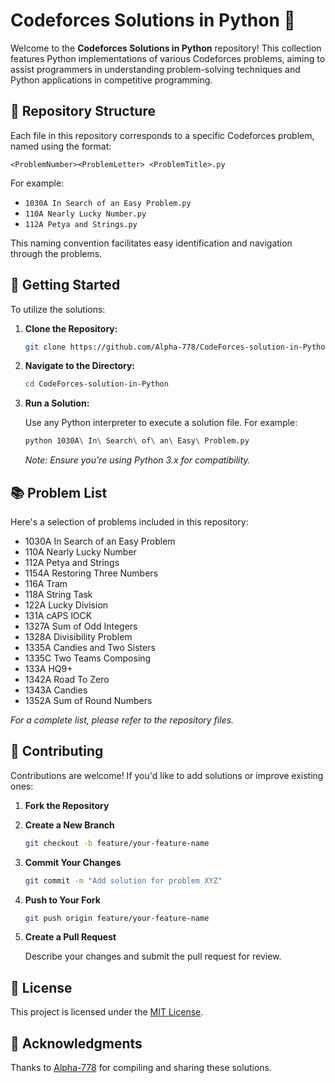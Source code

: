 
# Codeforces Solutions in Python 🐍

Welcome to the **Codeforces Solutions in Python** repository! This collection features Python implementations of various Codeforces problems, aiming to assist programmers in understanding problem-solving techniques and Python applications in competitive programming.

## 📂 Repository Structure

Each file in this repository corresponds to a specific Codeforces problem, named using the format:

```
<ProblemNumber><ProblemLetter> <ProblemTitle>.py
```

For example:

- `1030A In Search of an Easy Problem.py`
- `110A Nearly Lucky Number.py`
- `112A Petya and Strings.py`

This naming convention facilitates easy identification and navigation through the problems.

## 🚀 Getting Started

To utilize the solutions:

1. **Clone the Repository:**

   ```bash
   git clone https://github.com/Alpha-778/CodeForces-solution-in-Python.git
   ```

2. **Navigate to the Directory:**

   ```bash
   cd CodeForces-solution-in-Python
   ```

3. **Run a Solution:**

   Use any Python interpreter to execute a solution file. For example:

   ```bash
   python 1030A\ In\ Search\ of\ an\ Easy\ Problem.py
   ```

   *Note: Ensure you're using Python 3.x for compatibility.*

## 📚 Problem List

Here's a selection of problems included in this repository:

- 1030A In Search of an Easy Problem
- 110A Nearly Lucky Number
- 112A Petya and Strings
- 1154A Restoring Three Numbers
- 116A Tram
- 118A String Task
- 122A Lucky Division
- 131A cAPS lOCK
- 1327A Sum of Odd Integers
- 1328A Divisibility Problem
- 1335A Candies and Two Sisters
- 1335C Two Teams Composing
- 133A HQ9+
- 1342A Road To Zero
- 1343A Candies
- 1352A Sum of Round Numbers

*For a complete list, please refer to the repository files.*

## 🤝 Contributing

Contributions are welcome! If you'd like to add solutions or improve existing ones:

1. **Fork the Repository**

2. **Create a New Branch**

   ```bash
   git checkout -b feature/your-feature-name
   ```

3. **Commit Your Changes**

   ```bash
   git commit -m "Add solution for problem XYZ"
   ```

4. **Push to Your Fork**

   ```bash
   git push origin feature/your-feature-name
   ```

5. **Create a Pull Request**

   Describe your changes and submit the pull request for review.

## 📄 License

This project is licensed under the [MIT License](LICENSE).

## 🙏 Acknowledgments

Thanks to [Alpha-778](https://github.com/Alpha-778) for compiling and sharing these solutions.
